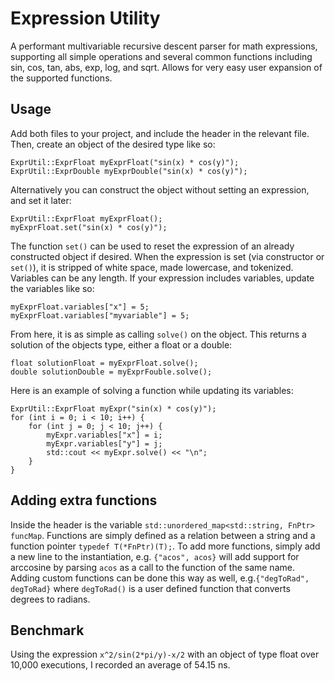 # Expression Utility

A performant multivariable recursive descent parser for math expressions, supporting all simple operations and several common functions including sin, cos, tan, abs, exp, log, and sqrt. Allows for very easy user expansion of the supported functions.

## Usage
Add both files to your project, and include the header in the relevant file. Then, create an object of the desired type like so:
```
ExprUtil::ExprFloat myExprFloat("sin(x) * cos(y)"); 
ExprUtil::ExprDouble myExprDouble("sin(x) * cos(y)");
```
Alternatively you can construct the object without setting an expression, and set it later:
```
ExprUtil::ExprFloat myExprFloat(); 
myExprFloat.set("sin(x) * cos(y)");
```
The function `set()` can be used to reset the expression of an already constructed object if desired. When the expression is set (via constructor or `set()`), it is stripped of white space, made lowercase, and tokenized. Variables can be any length. If your expression includes variables, update the variables like so:
```
myExprFloat.variables["x"] = 5;
myExprFloat.variables["myvariable"] = 5;
```
From here, it is as simple as calling `solve()` on the object. This returns a solution of the objects type, either a float or a double:
```
float solutionFloat = myExprFloat.solve();
double solutionDouble = myExprFouble.solve();
```

Here is an example of solving a function while updating its variables:
```
ExprUtil::ExprFloat myExpr("sin(x) * cos(y)");
for (int i = 0; i < 10; i++) {
	for (int j = 0; j < 10; j++) {
		myExpr.variables["x"] = i;
		myExpr.variables["y"] = j;
		std::cout << myExpr.solve() << "\n";
	}
}
```

## Adding extra functions
Inside the header is the variable `std::unordered_map<std::string, FnPtr> funcMap`. Functions are simply defined as a relation between a string and a function pointer `typedef T(*FnPtr)(T);`. To add more functions, simply add a new line to the instantiation, e.g. `{"acos", acos}` will add support for arccosine by parsing `acos` as a call to the function of the same name. Adding custom functions can be done this way as well, e.g.`{"degToRad", degToRad}` where `degToRad()` is a user defined function that converts degrees to radians.

## Benchmark
Using the expression `x^2/sin(2*pi/y)-x/2` with an object of type float over 10,000 executions, I recorded an average of 54.15 ns.
